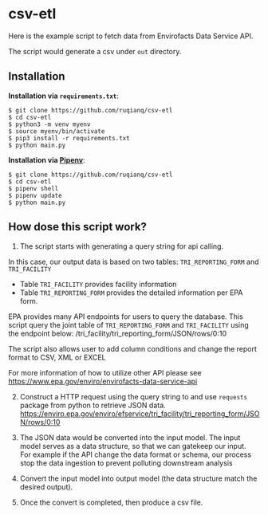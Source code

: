 # csv-etl

Here is the example script to fetch data from Envirofacts Data Service API.

The script would generate a csv under `out` directory.

## Installation

**Installation via `requirements.txt`**:
```shell
$ git clone https://github.com/ruqianq/csv-etl
$ cd csv-etl
$ python3 -m venv myenv
$ source myenv/bin/activate
$ pip3 install -r requirements.txt
$ python main.py
```
**Installation via [Pipenv](https://pipenv-fork.readthedocs.io/en/latest/)**:

```shell
$ git clone https://github.com/ruqianq/csv-etl
$ cd csv-etl
$ pipenv shell
$ pipenv update
$ python main.py
```

## How dose this script work?

1. The script starts with generating a query string for api calling. 

In this case, our output data is based on two tables: `TRI_REPORTING_FORM` and `TRI_FACILITY`

* Table `TRI_FACILITY` provides facility information 
* Table `TRI_REPORTING_FORM` provides the detailed information per EPA form.

EPA provides many API endpoints for users to query the database. This script query the joint table of `TRI_REPORTING_FORM` and `TRI_FACILITY` using the endpoint below:
/tri_facility/tri_reporting_form/JSON/rows/0:10

The script also allows user to add column conditions and change the report format to CSV, XML or EXCEL

For more information of how to utilize other API please see https://www.epa.gov/enviro/envirofacts-data-service-api

2. Construct a HTTP request using the query string to and use `requests` package from python to retrieve JSON data. 
   https://enviro.epa.gov/enviro/efservice/tri_facility/tri_reporting_form/JSON/rows/0:10

3. The JSON data would be converted into the input model. The input model serves as a data structure, so that we can gatekeep our input.  
   For example if the API change the data format or schema, our process stop the data ingestion to prevent polluting downstream analysis

4. Convert the input model into output model (the data structure match the desired output). 

5. Once the convert is completed, then produce a csv file. 
